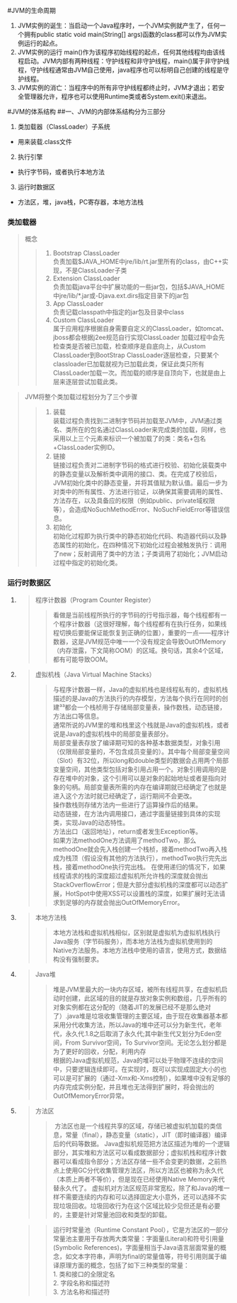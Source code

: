 #JVM的生命周期
1. JVM实例的诞生：当启动一个Java程序时，一个JVM实例就产生了，任何一个拥有public static void main(String[] args)函数的class都可以作为JVM实例运行的起点。 
2. JVM实例的运行 main()作为该程序初始线程的起点，任何其他线程均由该线程启动。JVM内部有两种线程：守护线程和非守护线程，main()属于非守护线程，守护线程通常由JVM自己使用，java程序也可以标明自己创建的线程是守护线程。 
3. JVM实例的消亡：当程序中的所有非守护线程都终止时，JVM才退出；若安全管理器允许，程序也可以使用Runtime类或者System.exit()来退出。

#JVM的体系结构
##一、JVM的内部体系结构分为三部分
1. 类加载器（ClassLoader）子系统
+ 用来装载.class文件
2. 执行引擎
+ 执行字节码，或者执行本地方法
3. 运行时数据区
+ 方法区，堆，java栈，PC寄存器，本地方法栈
### 类加载器
>概念
>>1. Bootstrap ClassLoader  
负责加载$JAVA_HOME中jre/lib/rt.jar里所有的class，由C++实现，不是ClassLoader子类  
>>2. Extension ClassLoader  
负责加载java平台中扩展功能的一些jar包，包括$JAVA_HOME中jre/lib/*.jar或-Djava.ext.dirs指定目录下的jar包  
>>3. App ClassLoader  
负责记载classpath中指定的jar包及目录中class  
>>4. Custom ClassLoader  
属于应用程序根据自身需要自定义的ClassLoader，如tomcat、jboss都会根据j2ee规范自行实现ClassLoader
加载过程中会先检查类是否被已加载，检查顺序是自底向上，从Custom ClassLoader到BootStrap ClassLoader逐层检查，只要某个classloader已加载就视为已加载此类，保证此类只所有ClassLoader加载一次。而加载的顺序是自顶向下，也就是由上层来逐层尝试加载此类。

>JVM将整个类加载过程划分为了三个步骤
>>1. 装载  
装载过程负责找到二进制字节码并加载至JVM中，JVM通过类名、类所在的包名通过ClassLoader来完成类的加载，同样，也采用以上三个元素来标识一个被加载了的类：类名+包名+ClassLoader实例ID。
>>2. 链接  
链接过程负责对二进制字节码的格式进行校验、初始化装载类中的静态变量以及解析类中调用的接口、类。在完成了校验后，JVM初始化类中的静态变量，并将其值赋为默认值。最后一步为对类中的所有属性、方法进行验证，以确保其需要调用的属性、方法存在，以及具备应的权限（例如public、private域权限等），会造成NoSuchMethodError、NoSuchFieldError等错误信息。
>>3. 初始化  
初始化过程即为执行类中的静态初始化代码、构造器代码以及静态属性的初始化，在四种情况下初始化过程会被触发执行：调用了new；反射调用了类中的方法；子类调用了初始化；JVM启动过程中指定的初始化类。

### 运行时数据区
1. >程序计数器（Program Counter Register）
    >>  看做是当前线程所执行的字节码的行号指示器，每个线程都有一个程序计数器（这很好理解，每个线程都有在执行任务，如果线程切换后要能保证能恢复到正确的位置），重要的一点——程序计数器，这是JVM规范中唯一一个没有规定会导致OutOfMemory（内存泄露，下文简称OOM）的区域。换句话，其余4个区域，都有可能导致OOM。
2. >虚拟机栈（Java Virtual Machine Stacks）
    >>  与程序计数器一样，Java的虚拟机栈也是线程私有的，虚拟机栈描述的是Java的方法执行的内存模型，方法每个执行在同时的创建³³都会一个栈桢用于存储局部变量表，操作数栈，动态链接，方法出口等信息。  
        通常所说的JVM里的堆和栈里这个栈就是Java的虚拟机栈，或者说是Java的虚拟机栈中的局部变量表部分。  
        局部变量表存放了编译期可知的各种基本数据类型，对象引用（仅限局部变量的，不包含成员变量的）。其中每个局部变量空间（Slot）有32位，所以long和double类型的数据会占用两个局部变量空间，其他类型包括对象引用占用一个。对象引用调用的是存在堆中的对象，这个引用可以是对象的起始地址或者是指向对象的句柄。局部变量表所需的内存在编译期就已经确定了也就是进入这个方法时就已经确定了，运行期间不会更改。  
        操作数栈则存储方法内一些进行了运算操作后的结果。  
        动态链接，在方法内调用接口，通过字面量链接到具体的实现类，实现Java的动态特性。  
        方法出口（返回地址），return或者发生Exception等。  
        如果方法methodOne方法调用了methodTwo，那么methodOne就会先入栈创建一个栈桢，接着methodTwo再入栈成为栈顶（假设没有其他的方法执行），methodTwo执行完先出栈，接着methodOne执行完出栈。
        在使用递归的情况下，如果线程请求的栈的深度超过虚拟机所允许栈的深度就会抛出StackOverflowError；但是大部分虚拟机栈的深度都可以动态扩展，HotSpot中使用XSS可以设置栈的深度，如果扩展时无法请求到足够的内存就会抛出OutOfMemoryError。
3. >本地方法栈
    >>  本地方法栈和虚拟机栈相似，区别就是虚拟机为虚拟机栈执行Java服务（字节码服务），而本地方法栈为虚拟机使用到的Native方法服务。本地方法栈中使用的语言，使用方式，数据结构没有强制要求。
4. >Java堆
    >>  堆是JVM里最大的一块内存区域，被所有线程共享，在虚拟机启动时创建，此区域的目的就是存放对象实例和数组，几乎所有的对象实例都在这分配的（随着JIT的发展已经不是那么绝对了）.java堆是垃圾收集管理的主要区域，由于现在收集器基本都采用分代收集方法，所以Java的堆中还可以分为新生代，老年代，永久代.1.8之后取消了永久代;其中新生代又划分为Eden空间，From Survivor空间，To Survivor空间。无论怎么划分都是为了更好的回收，分配，利用内存  
        根据的Java虚拟机规范，Java的堆可以处于物理不连续的空间中，只要逻辑连续即可。在实现时，既可以实现成固定大小的也可以是可扩展的（通过-Xmx和-Xms控制），如果堆中没有足够的内存完成实例分配，并且堆也无法得到扩展时，将会抛出的OutOfMemoryError异常。
5. >方法区
    >> 方法区也是一个线程共享的区域，存储已被虚拟机加载的类信息，常量（final），静态变量（static），JIT（即时编译器）编译后的代码等数据。
        Java虚拟机规范把方法区描述为堆的一个逻辑部分，其实堆和方法区可以看成数据部分；虚拟机栈和程序计数器可以看成指令部分；方法区存储一些不会变更的数据，之前热点上使用GC分代收集管理方法区，所以方法区也被称为永久代（本质上两者不等价），但是现在已经使用Native Memory来代替永久代了。
        虚拟机对方法区规范非常宽松，除了和Java的堆一样不需要连续的内存和可以选择固定大小意外，还可以选择不实现垃圾回收。垃圾回收行为在这个区域比较少见但还是有必要的，主要是针对常量池回收和类型的卸载。
    
    >> 运行时常量池（Runtime Constant Pool），它是方法区的一部分  
        常量池主要用于存放两大类常量：字面量(Literal)和符号引用量(Symbolic References)，字面量相当于Java语言层面常量的概念，如文本字符串，声明为final的常量值等，符号引用则属于编译原理方面的概念，包括了如下三种类型的常量：  
        1. 类和接口的全限定名  
        2. 字段名称和描述符  
        3. 方法名称和描述符  